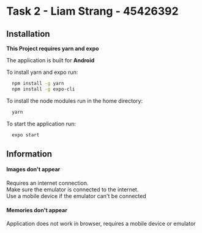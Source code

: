 
# Task 2 - Liam Strang - 45426392

## Installation

**This Project requires yarn and expo**

The application is built for **Android**

To install yarn and expo run:
```bash
  npm install -g yarn
  npm install -g expo-cli
```

To install the node modules run in the home directory:
```bash
  yarn
```

To start the application run:
```bash
  expo start
```

## Information

#### **Images don't appear**

Requires an internet connection. \
Make sure the emulator is connected to the internet. \
Use a mobile device if the emulator can't be connected

#### **Memories don't appear**

Application does not work in browser, requires a mobile device or emulator

